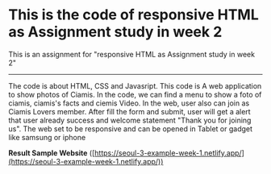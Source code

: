 # This is the code of responsive HTML as Assignment study in week 2
This is an assignment for "responsive HTML as Assignment study in week 2"
***
The code is about HTML, CSS and Javasript. This code is A web application to show photos of Ciamis. In the code, we can find a menu to show a foto of ciamis, ciamis's facts and ciemis Video. In the web, user also can join as Ciamis Lovers member. After fill the form and submit, user will get a alert that user already success and welcome statement "Thank you for joining us". The web set to be responsive and can be opened in Tablet or gadget like samsung or iphone

**Result Sample Website** ([https://seoul-3-example-week-1.netlify.app/](https://seoul-3-example-week-1.netlify.app/))